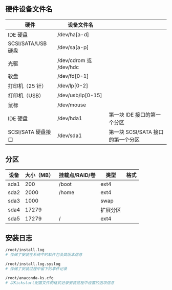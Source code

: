 ## 硬件设备文件名

| 硬件               | 设备文件名             |                                   |
| ------------------ | ---------------------- | --------------------------------- |
| IDE 硬盘           | /dev/ha[a-d]           |                                   |
| SCSI/SATA/USB 硬盘 | /dev/sa[a-p]           |                                   |
| 光驱               | /dev/cdrom 或 /dev/hdc |                                   |
| 软盘               | /dev/fd[0-1]           |                                   |
| 打印机（25 针）    | /dev/lp[0-2]           |                                   |
| 打印机（USB）      | /dev/usb/lp[0-15]      |                                   |
| 鼠标               | /dev/mouse             |                                   |
| IDE 硬盘           | /dev/hda1              | 第一块 IDE 接口的第一个分区       |
| SCSI/SATA 硬盘接口 | /dev/sda1              | 第一块 SCSI/SATA 接口的第一个分区 |

## 分区

| 设备 | 大小（MB） | 挂载点/RAID/卷 | 类型     | 格式 |
| ---- | ---------- | -------------- | -------- | ---- |
| sda1 | 200        | /boot          | ext4     |      |
| sda2 | 2000       | /home          | ext4     |      |
| sda3 | 1000       |                | swap     |      |
| sda4 | 17279      |                | 扩展分区 |      |
| sda5 | 17279      | /              | ext4     |      |

## 安装日志

```bash
/root/install.log
# 存储了安装在系统中的软件包及其版本信息

/root/install.log.syslog
# 存储了安装过程中留下的事件记录

/root/anaconda-ks.cfg
# 以Kickstart配置文件的格式记录安装过程中设置的选项信息
```
